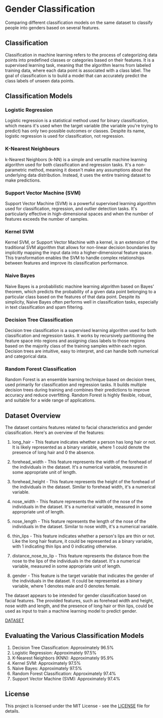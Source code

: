 # Gender Classification

Comparing different classification models on the same dataset to classify people into genders based on several features.

## Classification

Classification in machine learning refers to the process of categorizing data points into predefined classes or categories based on their features. It is a supervised learning task, meaning that the algorithm learns from labeled training data, where each data point is associated with a class label. The goal of classification is to build a model that can accurately predict the class labels of unseen data points.

## Classification Models

### Logistic Regression

Logistic regression is a statistical method used for binary classification, which means it's used when the target variable (the variable you're trying to predict) has only two possible outcomes or classes. Despite its name, logistic regression is used for classification, not regression.

### K-Nearest Neighbours

k-Nearest Neighbors (k-NN) is a simple and versatile machine learning algorithm used for both classification and regression tasks. It's a non-parametric method, meaning it doesn't make any assumptions about the underlying data distribution. Instead, it uses the entire training dataset to make predictions.

### Support Vector Machine (SVM)

Support Vector Machine (SVM) is a powerful supervised learning algorithm used for classification, regression, and outlier detection tasks. It's particularly effective in high-dimensional spaces and when the number of features exceeds the number of samples.

### Kernel SVM

Kernel SVM, or Support Vector Machine with a kernel, is an extension of the traditional SVM algorithm that allows for non-linear decision boundaries by implicitly mapping the input data into a higher-dimensional feature space. This transformation enables the SVM to handle complex relationships between features and improve its classification performance.

### Naive Bayes

Naive Bayes is a probabilistic machine learning algorithm based on Bayes' theorem, which predicts the probability of a given data point belonging to a particular class based on the features of that data point. Despite its simplicity, Naive Bayes often performs well in classification tasks, especially in text classification and spam filtering.

### Decision Tree Classification

Decision tree classification is a supervised learning algorithm used for both classification and regression tasks. It works by recursively partitioning the feature space into regions and assigning class labels to those regions based on the majority class of the training samples within each region. Decision trees are intuitive, easy to interpret, and can handle both numerical and categorical data.

### Random Forest Classification

Random Forest is an ensemble learning technique based on decision trees, used primarily for classification and regression tasks. It builds multiple decision trees during training and combines their predictions to improve accuracy and reduce overfitting. Random Forest is highly flexible, robust, and suitable for a wide range of applications.

## Dataset Overview

The dataset contains features related to facial characteristics and gender classification. Here's an overview of the features:

1. long_hair - This feature indicates whether a person has long hair or not. It is likely represented as a binary variable, where 1 could denote the presence of long hair and 0 the absence.

2. forehead_width - This feature represents the width of the forehead of the individuals in the dataset. It's a numerical variable, measured in some appropriate unit of length.

3. forehead_height - This feature represents the height of the forehead of the individuals in the dataset. Similar to forehead width, it's a numerical variable.

4. nose_width - This feature represents the width of the nose of the individuals in the dataset. It's a numerical variable, measured in some appropriate unit of length.

5. nose_length - This feature represents the length of the nose of the individuals in the dataset. Similar to nose width, it's a numerical variable.

6. thin_lips - This feature indicates whether a person's lips are thin or not. Like the long hair feature, it could be represented as a binary variable, with 1 indicating thin lips and 0 indicating otherwise.

7. distance_nose_to_lip - This feature represents the distance from the nose to the lips of the individuals in the dataset. It's a numerical variable, measured in some appropriate unit of length.

8. gender - This feature is the target variable that indicates the gender of the individuals in the dataset. It could be represented as a binary variable, where 1 denotes male and 0 denotes female.

The dataset appears to be intended for gender classification based on facial features. The provided features, such as forehead width and height, nose width and length, and the presence of long hair or thin lips, could be used as input to train a machine learning model to predict gender.

[DATASET](https://www.kaggle.com/datasets/elakiricoder/gender-classification-dataset)

## Evaluating the Various Classification Models

1. Decision Tree Classification: Approximately 96.5%
2. Logistic Regression: Approximately 97.5%
3. K-Nearest Neighbors (KNN): Approximately 95.9%
4. Kernel SVM: Approximately 97.5%
5. Naive Bayes: Approximately 97.5%
6. Random Forest Classification: Approximately 97.4%
7. Support Vector Machine (SVM): Approximately 97.4%

## License

This project is licensed under the MIT License - see the [LICENSE](LICENSE) file for details.